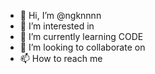 - 👋 Hi, I’m @ngknnnn
- 👀 I’m interested in 
- 🌱 I’m currently learning CODE
- 💞️ I’m looking to collaborate on 
- 📫 How to reach me 

<!---
ngknnnn/ngknnnn is a ✨ special ✨ repository because its `README.md` (this file) appears on your GitHub profile.
You can click the Preview link to take a look at your changes.
--->
